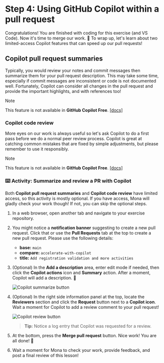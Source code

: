 # Step 4: Using GitHub Copilot within a pull request

Congratulations! You are finished with coding for this exercise (and VS Code). Now it's time to merge our work. :tada: To wrap up, let's learn about two limited-access Copilot features that can speed up our pull requests!

## Copilot pull request summaries

Typically, you would review your notes and commit messages then summarize them for your pull request description. This may take some time, especially if commit messages are inconsistent or code is not documented well. Fortunately, Copilot can consider all changes in the pull request and provide the important highlights, and with references too!

> [!NOTE]  
> This feature is not available in **GitHub Copilot Free**. [[docs]](https://docs.github.com/en/enterprise-cloud@latest/copilot/using-github-copilot/using-github-copilot-for-pull-requests/creating-a-pull-request-summary-with-github-copilot)

### Copilot code review

More eyes on our work is always useful so let's ask Copilot to do a first pass before we do a normal peer review process. Copilot is great at catching common mistakes that are fixed by simple adjustments, but please remember to use it responsibly.

> [!NOTE]  
> This feature is not available in **GitHub Copilot Free**. [[docs]](https://docs.github.com/en/copilot/using-github-copilot/code-review/using-copilot-code-review)

### :keyboard: Activity: Summarize and review a PR with Copilot

Both **Copilot pull request summaries** and **Copilot code review** have limited access, so this activity is mostly optional. If you have access, Mona will gladly check your work though! If not, you can skip the optional steps.

1. In a web browser, open another tab and navigate to your exercise repository.

1. You might notice a **notification banner** suggesting to create a new pull request. Click that or use the **Pull Requests** tab at the top to create a new pull request. Please use the following details:

   - **base:** `main`
   - **compare:** `accelerate-with-copilot`
   - **title:** `Add registration validation and more activities`

1. (Optional) In the **Add a description** area, enter edit mode if needed, then click the **Copilot actions** icon and **Summary** action. After a moment, Copilot will add a description. :memo:

   ![Copilot summarize button](https://github.com/user-attachments/assets/3fc5fab4-db03-4ab8-8a16-cdd71ec2ded0)

1. (Optional) In the right side information panel at the top, locate the **Reviewers** section and click the **Request** button next to a **Copilot icon**. Wait a moment for Copilot to add a review comment to your pull request!

   ![Copilot review button](https://github.com/user-attachments/assets/39b15002-a235-4c25-b09d-6a8097e27b62)

   > **Tip:** Notice a log entry that Copilot was requested for a review.

1. At the bottom, press the **Merge pull request** button. Nice work! You are all done! :tada:

1. Wait a moment for Mona to check your work, provide feedback, and post a final review of this lesson!

